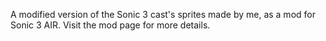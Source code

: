 A modified version of the Sonic 3 cast's sprites made by me, as a mod for Sonic 3 AIR. Visit the mod page for more details.
